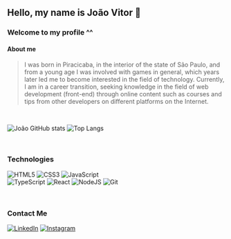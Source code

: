 
## Hello, my name is João Vitor 🔰
### Welcome to my profile ^^
#### About me
>I was born in Piracicaba, in the interior of the state of São Paulo, and from a young age I was involved with games in general, which years later led me to become interested in the field of technology. Currently, I am in a career transition, seeking knowledge in the field of web development (front-end) through online content such as courses and tips from other developers on different platforms on the Internet.

<br>

![João GitHub stats](https://github-readme-stats.vercel.app/api?username=jo4ovittor&show_icons=true&theme=transparent)
![Top Langs](https://github-readme-stats.vercel.app/api/top-langs/?username=jo4ovittor&hide_progress=true)

<br>

### Technologies

![HTML5](https://img.shields.io/badge/html5-%23E34F26.svg?style=for-the-badge&logo=html5&logoColor=white)
![CSS3](https://img.shields.io/badge/css3-%231572B6.svg?style=for-the-badge&logo=css3&logoColor=white)
![JavaScript](https://img.shields.io/badge/javascript-%23323330.svg?style=for-the-badge&logo=javascript&logoColor=%23F7DF1E)
<br>
![TypeScript](https://img.shields.io/badge/typescript-%23007ACC.svg?style=for-the-badge&logo=typescript&logoColor=white)
![React](https://img.shields.io/badge/react-%2320232a.svg?style=for-the-badge&logo=react&logoColor=%2361DAFB)
![NodeJS](https://img.shields.io/badge/node.js-6DA55F?style=for-the-badge&logo=node.js&logoColor=white)
![Git](https://img.shields.io/badge/git-%23F05033.svg?style=for-the-badge&logo=git&logoColor=white)

<br>

### Contact Me
[![LinkedIn](https://img.shields.io/badge/linkedin-%230077B5.svg?style=for-the-badge&logo=linkedin&logoColor=white)](https://www.linkedin.com/in/joao-vittor-barbossa/)
[![Instagram](https://img.shields.io/badge/Instagram-%23E4405F.svg?style=for-the-badge&logo=Instagram&logoColor=white)](https://instagram.com/jv.barbossa?utm_source=qr&igshid=MzNlNGNkZWQ4Mg%3D%3D)
